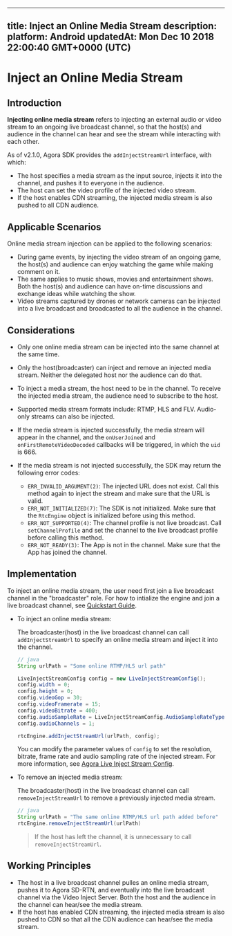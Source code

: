
---
title: Inject an Online Media Stream
description: 
platform: Android
updatedAt: Mon Dec 10 2018 22:00:40 GMT+0000 (UTC)
---
# Inject an Online Media Stream
## Introduction

**Injecting online media stream** refers to injecting an external audio or video stream to an ongoing live broadcast channel, so that the host(s) and audience in the channel can hear and see the stream while interacting with each other. 

As of v2.1.0, Agora SDK provides the `addInjectStreamUrl` interface, with which:

- The host specifies a media stream as the input source, injects it into the channel, and pushes it to everyone in the audience.
- The host can set the video profile of the injected video stream.
- If the host enables CDN streaming, the injected media stream is also pushed to all CDN audience.

## Applicable Scenarios

Online media stream injection can be applied to the following scenarios:

- During game events, by injecting the video stream of an ongoing game, the host(s) and audience can enjoy watching the game while making comment on it.
- The same applies to music shows, movies and entertainment shows. Both the host(s) and audience can have on-time discussions and exchange ideas  while watching the show.
- Video streams captured by drones or network cameras can be injected into a live broadcast and broadcasted to all the audience in the channel.

## Considerations

- Only one online media stream can be injected into the same channel at the same time.
- Only the host(broadcaster) can inject and remove an injected media stream. Neither the delegated host nor the audience can do that.
- To inject a media stream, the host need to be in the channel. To receive the injected media stream, the audience need to subscribe to the host.
- Supported media stream formats include: RTMP, HLS and FLV. Audio-only streams can also be injected.
- If the media stream is injected successfully, the media stream will appear in the channel, and the `onUserJoined` and `onFirstRemoteVideoDecoded` callbacks will be triggered, in which the `uid` is 666.
- If the media stream is not injected successfully, the SDK may return the following error codes:

  - `ERR_INVALID_ARGUMENT(2)`: The injected URL does not exist. Call this method again to inject the stream and make sure that the URL is valid.
  - `ERR_NOT_INITIALIZED(7)`: The SDK is not initialized. Make sure that the `RtcEngine` object is initialized before using this method.
  - `ERR_NOT_SUPPORTED(4)`: The channel profile is not live broadcast. Call `setChannelProfile` and set the channel to the live broadcast profile before calling this method.
  - `ERR_NOT_READY(3)`: The App is not in the channel. Make sure that the App has joined the channel.


## Implementation

To inject an online media stream, the user need first join a live broadcast channel in the "broadcaster" role. For how to intialize the engine and join a live broadcast channel, see [Quickstart Guide](https://docs.agora.io/en/Interactive%20Broadcast/android_video?platform=Android).

- To inject an online media stream:

	The broadcaster(host) in the live broadcast channel can call `addInjectStreamUrl` to specify an online media stream and inject it into the channel.

	```java
	// java
	String urlPath = "Some online RTMP/HLS url path"

	LiveInjectStreamConfig config = new LiveInjectStreamConfig();
	config.width = 0;
	config.height = 0;
	config.videoGop = 30;
	config.videoFramerate = 15;
	config.videoBitrate = 400;
	config.audioSampleRate = LiveInjectStreamConfig.AudioSampleRateType.TYPE_44100;        config.audioBitrate = 48;
	config.audioChannels = 1;

	rtcEngine.addInjectStreamUrl(urlPath, config);
	```

	You can modify the parameter values of `config` to set the resolution, bitrate, frame rate and audio sampling rate of the injected stream. For more information, see [Agora Live Inject Stream Config](https://docs.agora.io/en/Interactive%20Broadcast/API%20Reference/java/classio_1_1agora_1_1rtc_1_1live_1_1_live_inject_stream_config.html).
	
- To remove an injected media stream:

	The broadcaster(host) in the live broadcast channel can call `removeInjectStreamUrl` to remove a previously injected media stream.

	```java
	// java
	String urlPath = "The same online RTMP/HLS url path added before"
	rtcEngine.removeInjectStreamUrl(urlPath)
	```

	> If the host has left the channel, it is unnecessary to call `removeInjectStreamUrl`.

## Working Principles

- The host in a live broadcast channel pulles an online media stream, pushes it to Agora SD-RTN, and eventually into the live broadcast channel via the Video Inject Server. Both the host and the audience in the channel can hear/see the media stream.
- If the host has enabled CDN streaming, the injected media stream is also pushed to CDN so that all the CDN audience can hear/see the media stream.
